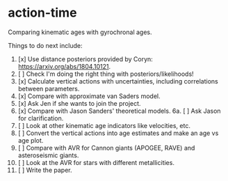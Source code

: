# action-time
Comparing kinematic ages with gyrochronal ages.

Things to do next include:
1. [x] Use distance posteriors provided by Coryn:
https://arxiv.org/abs/1804.10121.
2. [ ] Check I'm doing the right thing with posteriors/likelihoods!
3. [x] Calculate vertical actions with uncertainties, including correlations
between parameters.
4. [x] Compare with approximate van Saders model.
5. [x] Ask Jen if she wants to join the project.
6. [x] Compare with Jason Sanders' theoretical models.
    6a. [ ] Ask Jason for clarification.
7. [ ] Look at other kinematic age indicators like velocities, etc.
8. [ ] Convert the vertical actions into age estimates and make an age vs age
plot.
9. [ ] Compare with AVR for Cannon giants (APOGEE, RAVE) and asteroseismic
giants.
10. [ ] Look at the AVR for stars with different metallicities.
11. [ ] Write the paper.
